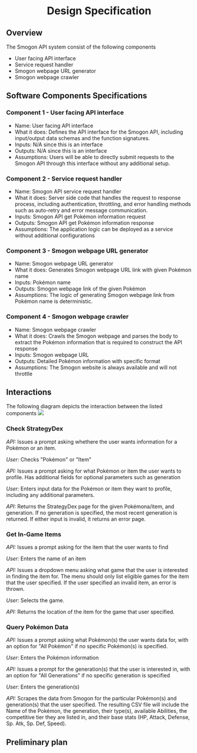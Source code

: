 <h1 align="center"> Design Specification </h1>

## Overview
The Smogon API system consist of the following components
* User facing API interface
* Service request handler
* Smogon webpage URL generator
* Smogon webpage crawler

## Software Components Specifications

### Component 1 - User facing API interface
* Name: User facing API interface
* What it does: Defines the API interface for the Smogon API, including input/output data schemas and the function signatures.
* Inputs: N/A since this is an interface
* Outputs: N/A since this is an interface
* Assumptions: Users will be able to directly submit requests to the Smogon API through this interface without any additional setup.

### Component 2 - Service request handler
* Name: Smogon API service request handler
* What it does: Server side code that handles the request to response process, including authentication, throttling, and error handling methods such as auto-retry and error message communication.
* Inputs: Smogon API get Pokémon information request
* Outputs: Smogon API get Pokémon information response
* Assumptions: The application logic can be deployed as a service without additional configurations

### Component 3 - Smogon webpage URL generator
* Name: Smogon webpage URL generator
* What it does: Generates Smogon webpage URL link with given Pokémon name
* Inputs: Pokémon name
* Outputs: Smogon webpage link of the given Pokémon
* Assumptions: The logic of generating Smogon webpage link from Pokémon name is deterministic.

### Component 4 - Smogon webpage crawler
* Name: Smogon webpage crawler
* What it does: Crawls the Smogon webpage and parses the body to extract the Pokémon information that is required to construct the API response
* Inputs: Smogon webpage URL
* Outputs: Detailed Pokémon information with specific format
* Assumptions: The Smogon website is always available and will not throttle

## Interactions

The following diagram depicts the interaction between the listed components
![](https://www.websequencediagrams.com/cgi-bin/cdraw?lz=dGl0bGUgU21vZ29uIEFQSQoKVXNlci0-QVBJIFNlcnZlcjogUG9rZW1vbiBpbmZvcm1hdGlvbiByZXF1ZXN0CgAeCi0-AD8HVVJMIEdlbmVyYXRvcjogUgAkBgA9CXdlYnBhZ2UgVVJMCgAeFABuDlJldHVybgAoFQBvDFdlYiBjcmF3bGVyOiBTdWJtaXQgdwAKCgCBJwggd2l0aAB1BQAmCwCBMAlXZWJzaXRlOiBBY2Nlc3MAgg4IAIEqBwCBJQgAHwcAZBAAHw0gYm9keQBWDgCCORggcGFyc2VkIGZyb20AYgkAgkoMVXMAgXsNAIJ6Ego&s=default)

### Check StrategyDex

*API:* Issues a prompt asking whethere the user wants information for a Pokémon or an item.

*User:* Checks "Pokémon" or "Item"

*API:* Issues a prompt asking for what Pokémon or item the user wants to profile. Has additional fields for optional parameters such as generation

*User:* Enters input data for the Pokémon or item they want to profile, including any additional parameters.

*API:* Returns the StrategyDex page for the given Pokémona/item, and generation. If no generation is specified, the most recent generation is returned. If either input is invalid, it returns an error page.

### Get In-Game Items

*API:* Issues a prompt asking for the item that the user wants to find

*User:* Enters the name of an item

*API:* Issues a dropdown menu asking what game that the user is interested in finding the item for. The menu should only list eligible games for the item that the user specified. If the user specified an invalid item, an error is thrown.

*User:* Selects the game.

*API:* Returns the location of the item for the game that user specified.

### Query Pokémon Data

*API:* Issues a prompt asking what Pokémon(s) the user wants data for, with an option for "All Pokémon" if no specific Pokémon(s) is specified.

*User:* Enters the Pokémon information

*API:* Issues a prompt for the generation(s) that the user is interested in, with an option for "All Generations" if no specific generation is specified

*User:* Enters the generation(s)

*API:* Scrapes the data from Smogon for the particular Pokémon(s) and generation(s) that the user specified. The resulting CSV file will include the Name of the Pokémon, the generation, their type(s), available Abilities, the competitive tier they are listed in, and their base stats (HP, Attack, Defense, Sp. Atk, Sp. Def, Speed).

## Preliminary plan